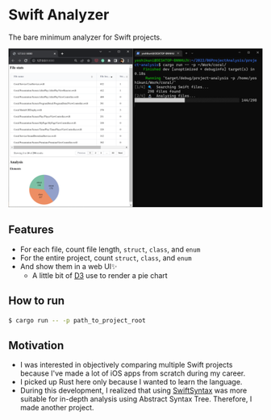 # Swift Analyzer

The bare minimum analyzer for Swift projects.

<img src="./ProjectAnalysis.png" width=600>

## Features
- For each file, count file length, `struct`, `class`, and `enum`
- For the entire project, count `struct`, `class`, and `enum`
- And show them in a web UI✨
    - A little bit of [D3](https://d3js.org/) use to render a pie chart

## How to run

```sh
$ cargo run -- -p path_to_project_root
```

## Motivation
- I was interested in objectively comparing multiple Swift projects because I've made a lot of iOS apps from scratch during my career.
- I picked up Rust here only because I wanted to learn the language.
- During this development, I realized that using [SwiftSyntax](https://github.com/apple/swift-syntax) was more suitable for in-depth analysis using Abstract Syntax Tree. Therefore, I made another project.

